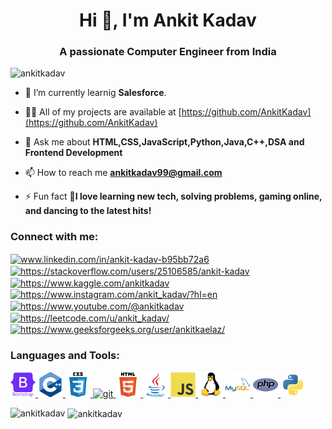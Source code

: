 <h1 align="center">Hi 👋, I'm Ankit Kadav</h1>
<h3 align="center">A passionate Computer Engineer from India</h3>

<p align="left"> <img src="https://komarev.com/ghpvc/?username=ankitkadav&label=Profile%20views&color=0e75b6&style=flat" alt="ankitkadav" /> </p>

- 🌱 I’m currently learnig **Salesforce**.

- 👨‍💻 All of my projects are available at [https://github.com/AnkitKadav](https://github.com/AnkitKadav)

- 💬 Ask me about **HTML,CSS,JavaScript,Python,Java,C++,DSA and Frontend Development**

- 📫 How to reach me **ankitkadav99@gmail.com**

- ⚡ Fun fact **🌟I love learning new tech, solving problems, gaming online, and dancing to the latest hits!**

<h3 align="left">Connect with me:</h3>
<p align="left">
<a href="https://linkedin.com/in/www.linkedin.com/in/ankit-kadav-b95bb72a6" target="blank"><img align="center" src="https://raw.githubusercontent.com/rahuldkjain/github-profile-readme-generator/master/src/images/icons/Social/linked-in-alt.svg" alt="www.linkedin.com/in/ankit-kadav-b95bb72a6" height="30" width="40" /></a>
<a href="https://stackoverflow.com/users/https://stackoverflow.com/users/25106585/ankit-kadav" target="blank"><img align="center" src="https://raw.githubusercontent.com/rahuldkjain/github-profile-readme-generator/master/src/images/icons/Social/stack-overflow.svg" alt="https://stackoverflow.com/users/25106585/ankit-kadav" height="30" width="40" /></a>
<a href="https://kaggle.com/https://www.kaggle.com/ankitkadav" target="blank"><img align="center" src="https://raw.githubusercontent.com/rahuldkjain/github-profile-readme-generator/master/src/images/icons/Social/kaggle.svg" alt="https://www.kaggle.com/ankitkadav" height="30" width="40" /></a>
<a href="https://instagram.com/https://www.instagram.com/ankit_kadav/?hl=en" target="blank"><img align="center" src="https://raw.githubusercontent.com/rahuldkjain/github-profile-readme-generator/master/src/images/icons/Social/instagram.svg" alt="https://www.instagram.com/ankit_kadav/?hl=en" height="30" width="40" /></a>
<a href="https://www.youtube.com/c/https://www.youtube.com/@ankitkadav" target="blank"><img align="center" src="https://raw.githubusercontent.com/rahuldkjain/github-profile-readme-generator/master/src/images/icons/Social/youtube.svg" alt="https://www.youtube.com/@ankitkadav" height="30" width="40" /></a>
<a href="https://www.leetcode.com/https://leetcode.com/u/ankit_kadav/" target="blank"><img align="center" src="https://raw.githubusercontent.com/rahuldkjain/github-profile-readme-generator/master/src/images/icons/Social/leet-code.svg" alt="https://leetcode.com/u/ankit_kadav/" height="30" width="40" /></a>
<a href="https://auth.geeksforgeeks.org/user/https://www.geeksforgeeks.org/user/ankitkaelaz/" target="blank"><img align="center" src="https://raw.githubusercontent.com/rahuldkjain/github-profile-readme-generator/master/src/images/icons/Social/geeks-for-geeks.svg" alt="https://www.geeksforgeeks.org/user/ankitkaelaz/" height="30" width="40" /></a>
</p>

<h3 align="left">Languages and Tools:</h3>
<p align="left"> <a href="https://getbootstrap.com" target="_blank" rel="noreferrer"> <img src="https://raw.githubusercontent.com/devicons/devicon/master/icons/bootstrap/bootstrap-plain-wordmark.svg" alt="bootstrap" width="40" height="40"/> </a> <a href="https://www.w3schools.com/cpp/" target="_blank" rel="noreferrer"> <img src="https://raw.githubusercontent.com/devicons/devicon/master/icons/cplusplus/cplusplus-original.svg" alt="cplusplus" width="40" height="40"/> </a> <a href="https://www.w3schools.com/css/" target="_blank" rel="noreferrer"> <img src="https://raw.githubusercontent.com/devicons/devicon/master/icons/css3/css3-original-wordmark.svg" alt="css3" width="40" height="40"/> </a> <a href="https://git-scm.com/" target="_blank" rel="noreferrer"> <img src="https://www.vectorlogo.zone/logos/git-scm/git-scm-icon.svg" alt="git" width="40" height="40"/> </a> <a href="https://www.w3.org/html/" target="_blank" rel="noreferrer"> <img src="https://raw.githubusercontent.com/devicons/devicon/master/icons/html5/html5-original-wordmark.svg" alt="html5" width="40" height="40"/> </a> <a href="https://www.java.com" target="_blank" rel="noreferrer"> <img src="https://raw.githubusercontent.com/devicons/devicon/master/icons/java/java-original.svg" alt="java" width="40" height="40"/> </a> <a href="https://developer.mozilla.org/en-US/docs/Web/JavaScript" target="_blank" rel="noreferrer"> <img src="https://raw.githubusercontent.com/devicons/devicon/master/icons/javascript/javascript-original.svg" alt="javascript" width="40" height="40"/> </a> <a href="https://www.linux.org/" target="_blank" rel="noreferrer"> <img src="https://raw.githubusercontent.com/devicons/devicon/master/icons/linux/linux-original.svg" alt="linux" width="40" height="40"/> </a> <a href="https://www.mysql.com/" target="_blank" rel="noreferrer"> <img src="https://raw.githubusercontent.com/devicons/devicon/master/icons/mysql/mysql-original-wordmark.svg" alt="mysql" width="40" height="40"/> </a> <a href="https://www.php.net" target="_blank" rel="noreferrer"> <img src="https://raw.githubusercontent.com/devicons/devicon/master/icons/php/php-original.svg" alt="php" width="40" height="40"/> </a> <a href="https://www.python.org" target="_blank" rel="noreferrer"> <img src="https://raw.githubusercontent.com/devicons/devicon/master/icons/python/python-original.svg" alt="python" width="40" height="40"/> </a> </p>

<p><img align="left" src="https://github-readme-stats.vercel.app/api/top-langs?username=ankitkadav&show_icons=true&locale=en&layout=compact" alt="ankitkadav" /></p>

<p>&nbsp;<img align="center" src="https://github-readme-stats.vercel.app/api?username=ankitkadav&show_icons=true&locale=en" alt="ankitkadav" /></p>
